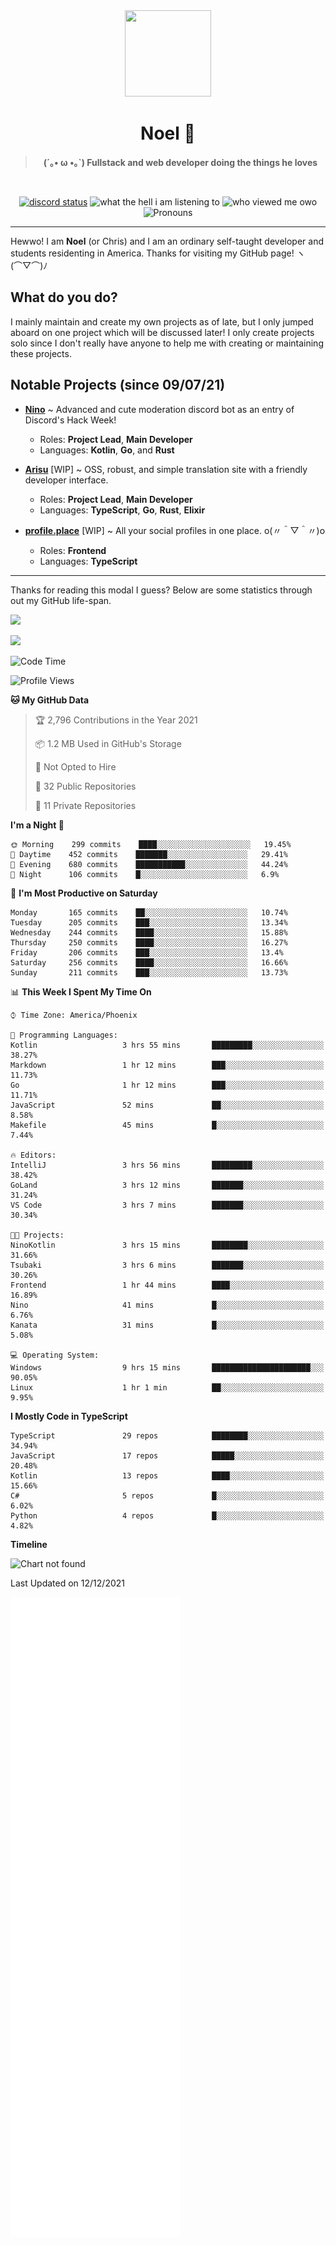 <div align='center'>
  <div align='center'>
    <img
      src='https://cdn.floofy.dev/art/icons/icon_cinnamonserval.png'
      width='138'
      height='138'
    />
  </div>
  <h1>Noel 🐾</h1>
  <blockquote><strong>(´｡• ω •｡`) Fullstack and web developer doing the things he loves</strong></blockquote>

  <br />

  <a href='https://discord.com/users/280158289667555328' target='_blank'><img alt="discord status" src="https://dev.discordprofiles.me/badge/status/280158289667555328" /></a>
  <img alt="what the hell i am listening to" src="https://dev.discordprofiles.me/badge/spotify/280158289667555328" />
  <img alt="who viewed me owo" src="https://komarev.com/ghpvc/?username=auguwu" />
  <img alt='Pronouns' src='https://img.shields.io/endpoint?url=https://pronoundb.org/shields/6004d014406af11e4593a013' />
</div>

<hr />

Hewwo! I am **Noel** (or Chris) and I am an ordinary self-taught developer and students residenting in America. Thanks for visiting my GitHub page! ヽ(⌒▽⌒)ﾉ

## What do you do?
I mainly maintain and create my own projects as of late, but I only jumped aboard on one project which will be discussed later! I only create projects
solo since I don't really have anyone to help me with creating or maintaining these projects.

## Notable Projects (since 09/07/21)
- [**Nino**](https://nino.sh) ~ Advanced and cute moderation discord bot as an entry of Discord's Hack Week!
  - Roles: **Project Lead**, **Main Developer**
  - Languages: **Kotlin**, **Go**, and **Rust**

- [**Arisu**](https://arisu.land) [WIP] ~ OSS, robust, and simple translation site with a friendly developer interface.
  - Roles: **Project Lead**, **Main Developer**
  - Languages: **TypeScript**, **Go**, **Rust**, **Elixir**

- [**profile.place**](https://profile.place) [WIP] ~ All your social profiles in one place. o(〃＾▽＾〃)o
  - Roles: **Frontend**
  - Languages: **TypeScript**

---

Thanks for reading this modal I guess? Below are some statistics through out my GitHub life-span.

![](https://github-readme-stats.vercel.app/api?username=auguwu&count_private=true&show_icons=true&theme=gruvbox)

![](https://github-readme-stats.vercel.app/api/top-langs/?username=auguwu&layout=compact&theme=gruvbox)

<!--START_SECTION:waka-->
![Code Time](http://img.shields.io/badge/Code%20Time-2%2C490%20hrs%2036%20mins-blue)

![Profile Views](http://img.shields.io/badge/Profile%20Views-8-blue)

**🐱 My GitHub Data** 

> 🏆 2,796 Contributions in the Year 2021
 > 
> 📦 1.2 MB Used in GitHub's Storage 
 > 
> 🚫 Not Opted to Hire
 > 
> 📜 32 Public Repositories 
 > 
> 🔑 11 Private Repositories  
 > 
**I'm a Night 🦉** 

```text
🌞 Morning    299 commits    ████░░░░░░░░░░░░░░░░░░░░░   19.45% 
🌆 Daytime    452 commits    ███████░░░░░░░░░░░░░░░░░░   29.41% 
🌃 Evening    680 commits    ███████████░░░░░░░░░░░░░░   44.24% 
🌙 Night      106 commits    █░░░░░░░░░░░░░░░░░░░░░░░░   6.9%

```
📅 **I'm Most Productive on Saturday** 

```text
Monday       165 commits    ██░░░░░░░░░░░░░░░░░░░░░░░   10.74% 
Tuesday      205 commits    ███░░░░░░░░░░░░░░░░░░░░░░   13.34% 
Wednesday    244 commits    ████░░░░░░░░░░░░░░░░░░░░░   15.88% 
Thursday     250 commits    ████░░░░░░░░░░░░░░░░░░░░░   16.27% 
Friday       206 commits    ███░░░░░░░░░░░░░░░░░░░░░░   13.4% 
Saturday     256 commits    ████░░░░░░░░░░░░░░░░░░░░░   16.66% 
Sunday       211 commits    ███░░░░░░░░░░░░░░░░░░░░░░   13.73%

```


📊 **This Week I Spent My Time On** 

```text
⌚︎ Time Zone: America/Phoenix

💬 Programming Languages: 
Kotlin                   3 hrs 55 mins       █████████░░░░░░░░░░░░░░░░   38.27% 
Markdown                 1 hr 12 mins        ███░░░░░░░░░░░░░░░░░░░░░░   11.73% 
Go                       1 hr 12 mins        ███░░░░░░░░░░░░░░░░░░░░░░   11.71% 
JavaScript               52 mins             ██░░░░░░░░░░░░░░░░░░░░░░░   8.58% 
Makefile                 45 mins             █░░░░░░░░░░░░░░░░░░░░░░░░   7.44%

🔥 Editors: 
IntelliJ                 3 hrs 56 mins       █████████░░░░░░░░░░░░░░░░   38.42% 
GoLand                   3 hrs 12 mins       ███████░░░░░░░░░░░░░░░░░░   31.24% 
VS Code                  3 hrs 7 mins        ███████░░░░░░░░░░░░░░░░░░   30.34%

🐱‍💻 Projects: 
NinoKotlin               3 hrs 15 mins       ████████░░░░░░░░░░░░░░░░░   31.66% 
Tsubaki                  3 hrs 6 mins        ███████░░░░░░░░░░░░░░░░░░   30.26% 
Frontend                 1 hr 44 mins        ████░░░░░░░░░░░░░░░░░░░░░   16.89% 
Nino                     41 mins             █░░░░░░░░░░░░░░░░░░░░░░░░   6.76% 
Kanata                   31 mins             █░░░░░░░░░░░░░░░░░░░░░░░░   5.08%

💻 Operating System: 
Windows                  9 hrs 15 mins       ██████████████████████░░░   90.05% 
Linux                    1 hr 1 min          ██░░░░░░░░░░░░░░░░░░░░░░░   9.95%

```

**I Mostly Code in TypeScript** 

```text
TypeScript               29 repos            ████████░░░░░░░░░░░░░░░░░   34.94% 
JavaScript               17 repos            █████░░░░░░░░░░░░░░░░░░░░   20.48% 
Kotlin                   13 repos            ████░░░░░░░░░░░░░░░░░░░░░   15.66% 
C#                       5 repos             █░░░░░░░░░░░░░░░░░░░░░░░░   6.02% 
Python                   4 repos             █░░░░░░░░░░░░░░░░░░░░░░░░   4.82%

```


**Timeline**

![Chart not found](https://raw.githubusercontent.com/auguwu/auguwu/master/charts/bar_graph.png) 


 Last Updated on 12/12/2021
<!--END_SECTION:waka-->

![](./github-metrics.svg)
